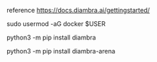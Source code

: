 reference
https://docs.diambra.ai/gettingstarted/


sudo usermod -aG docker $USER

python3 -m pip install diambra

python3 -m pip install diambra-arena
